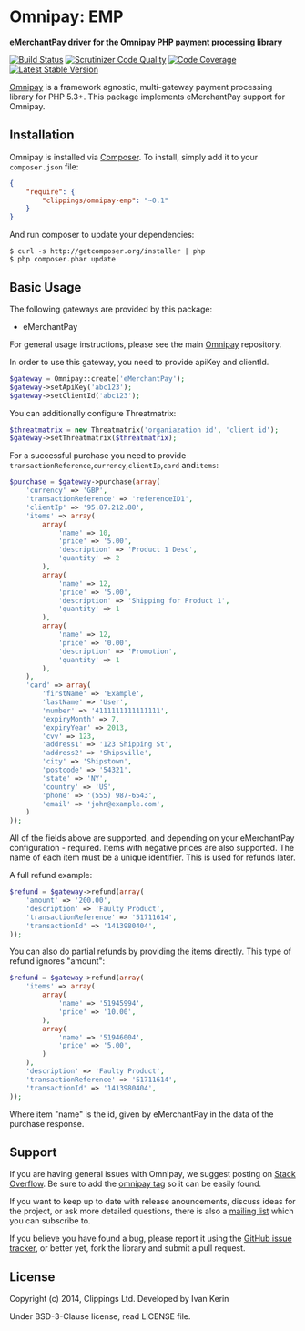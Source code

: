 Omnipay: EMP
============

**eMerchantPay driver for the Omnipay PHP payment processing library**

[![Build Status](https://travis-ci.org/clippings/omnipay-emp.png?branch=master)](https://travis-ci.org/clippings/omnipay-emp)
[![Scrutinizer Code Quality](https://scrutinizer-ci.com/g/clippings/omnipay-emp/badges/quality-score.png)](https://scrutinizer-ci.com/g/clippings/omnipay-emp/)
[![Code Coverage](https://scrutinizer-ci.com/g/clippings/omnipay-emp/badges/coverage.png)](https://scrutinizer-ci.com/g/clippings/omnipay-emp/)
[![Latest Stable Version](https://poser.pugx.org/clippings/omnipay-emp/v/stable.png)](https://packagist.org/packages/clippings/omnipay-emp)

[Omnipay](https://github.com/omnipay/omnipay) is a framework agnostic, multi-gateway payment
processing library for PHP 5.3+. This package implements eMerchantPay support for Omnipay.

## Installation

Omnipay is installed via [Composer](http://getcomposer.org/). To install, simply add it
to your `composer.json` file:

```json
{
    "require": {
        "clippings/omnipay-emp": "~0.1"
    }
}
```

And run composer to update your dependencies:

    $ curl -s http://getcomposer.org/installer | php
    $ php composer.phar update

## Basic Usage

The following gateways are provided by this package:

* eMerchantPay

For general usage instructions, please see the main [Omnipay](https://github.com/omnipay/omnipay)
repository.

In order to use this gateway, you need to provide apiKey and clientId.

```php
$gateway = Omnipay::create('eMerchantPay');
$gateway->setApiKey('abc123');
$gateway->setClientId('abc123');
```

You can additionally configure Threatmatrix:

```php
$threatmatrix = new Threatmatrix('organiazation id', 'client id');
$gateway->setThreatmatrix($threatmatrix);
```

For a successful purchase you need to provide  ``transactionReference``,``currency``,``clientIp``,``card`` and``items``:

```php
$purchase = $gateway->purchase(array(
    'currency' => 'GBP',
    'transactionReference' => 'referenceID1',
    'clientIp' => '95.87.212.88',
    'items' => array(
        array(
            'name' => 10,
            'price' => '5.00',
            'description' => 'Product 1 Desc',
            'quantity' => 2
        ),
        array(
            'name' => 12,
            'price' => '5.00',
            'description' => 'Shipping for Product 1',
            'quantity' => 1
        ),
        array(
            'name' => 12,
            'price' => '0.00',
            'description' => 'Promotion',
            'quantity' => 1
        ),
    ),
    'card' => array(
        'firstName' => 'Example',
        'lastName' => 'User',
        'number' => '4111111111111111',
        'expiryMonth' => 7,
        'expiryYear' => 2013,
        'cvv' => 123,
        'address1' => '123 Shipping St',
        'address2' => 'Shipsville',
        'city' => 'Shipstown',
        'postcode' => '54321',
        'state' => 'NY',
        'country' => 'US',
        'phone' => '(555) 987-6543',
        'email' => 'john@example.com',
    )
));
```

All of the fields above are supported, and depending on your eMerchantPay configuration - required. Items with negative prices are also supported. The name of each item must be a unique identifier. This is used for refunds later.

A full refund example:

```php
$refund = $gateway->refund(array(
    'amount' => '200.00',
    'description' => 'Faulty Product',
    'transactionReference' => '51711614',
    'transactionId' => '1413980404',
));
```

You can also do partial refunds by providing the items directly. This type of refund ignores "amount":

```php
$refund = $gateway->refund(array(
    'items' => array(
        array(
            'name' => '51945994',
            'price' => '10.00',
        ),
        array(
            'name' => '51946004',
            'price' => '5.00',
        )
    ),
    'description' => 'Faulty Product',
    'transactionReference' => '51711614',
    'transactionId' => '1413980404',
));
```

Where item "name" is the id, given by eMerchantPay in the data of the purchase response.

## Support

If you are having general issues with Omnipay, we suggest posting on
[Stack Overflow](http://stackoverflow.com/). Be sure to add the
[omnipay tag](http://stackoverflow.com/questions/tagged/omnipay) so it can be easily found.

If you want to keep up to date with release anouncements, discuss ideas for the project,
or ask more detailed questions, there is also a [mailing list](https://groups.google.com/forum/#!forum/omnipay) which
you can subscribe to.

If you believe you have found a bug, please report it using the [GitHub issue tracker](https://github.com/clippings/omnipay-emp/issues),
or better yet, fork the library and submit a pull request.

License
-------

Copyright (c) 2014, Clippings Ltd. Developed by Ivan Kerin

Under BSD-3-Clause license, read LICENSE file.
